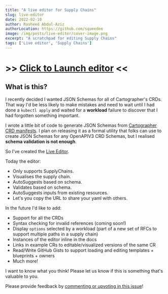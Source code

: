 ```yaml
---
title: "A live editor for Supply Chains"
slug: live-editor
date: 2022-02-10
author: Rasheed Abdul-Aziz
authorLocation: https://github.com/squeedee
image: /img/posts/live-editor/cover-image.png
excerpt: "A scratchpad for editing Supply Chains"
tags: ['Live editor', 'Supply Chains']
---
```


# >> [Click to Launch editor](/live-editor/index.html) <<

## What is this?

I recently decided I wanted JSON Schemas for all of Cartographer's CRDs. That way I'd be less likely to make mistakes
and need to wait until I had done a `kubectl apply` and waited for a **workload** failure to discover that I had
forgotten something important.

I wrote a little bit of code to generate JSON Schemas
from [Cartographer CRD manifests](https://github.com/vmware-tanzu/cartographer/tree/main/config/crd/bases). I plan on
releasing it as a formal utility that folks can use to create JSON Schemas for any OpenAPIV3 CRD Schemas, but I
realised **schema validation is not enough**.

So I've created the [Live Editor](/live-editor/index.html).

Today the editor:

* Only supports SupplyChains.
* Visualises the supply chain.
* AutoSuggests based on schema.
* Validates based on schema.
* AutoSuggests inputs from existing resources.
* Let's you copy the URL to share your yaml with others.

In the future I'd like to add:

* Support for all the CRDs
* Syntax checking for invalid references (coming soon!)
* Display `options` selected by a workload (part of a new set of RFCs to support multiple paths in a supply chain)
* Instances of the editor inline in the docs
* Links in example CRs to editable/visualized versions of the same CR
* Read/Write GitHub Gists to support loading and editing templates + blueprints + owners
* Much more!

I want to know what you think! Please let us know if this is something that's valuable to you.

Please provide feedback
by [commenting or upvoting in this issue](https://github.com/vmware-tanzu/cartographer/issues/566)! 
